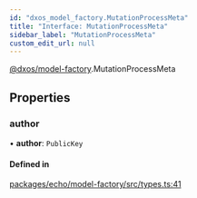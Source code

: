 ```yaml
---
id: "dxos_model_factory.MutationProcessMeta"
title: "Interface: MutationProcessMeta"
sidebar_label: "MutationProcessMeta"
custom_edit_url: null
---
```


[@dxos/model-factory](../modules/dxos_model_factory.md).MutationProcessMeta

## Properties

### author

• **author**: `PublicKey`

#### Defined in

[packages/echo/model-factory/src/types.ts:41](https://github.com/dxos/dxos/blob/b06737400/packages/echo/model-factory/src/types.ts#L41)
